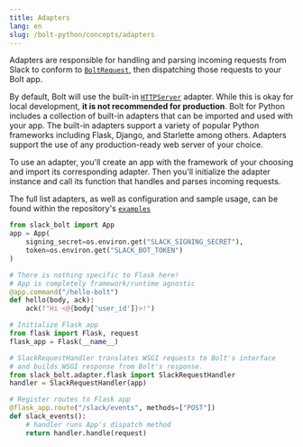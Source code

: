 ```yaml
---
title: Adapters
lang: en
slug: /bolt-python/concepts/adapters
---
```


Adapters are responsible for handling and parsing incoming requests from Slack to conform to [`BoltRequest`](https://github.com/slackapi/bolt-python/blob/main/slack_bolt/request/request.py), then dispatching those requests to your Bolt app.

By default, Bolt will use the built-in [`HTTPServer`](https://docs.python.org/3/library/http.server.html) adapter. While this is okay for local development, **it is not recommended for production**. Bolt for Python includes a collection of built-in adapters that can be imported and used with your app. The built-in adapters support a variety of popular Python frameworks including Flask, Django, and Starlette among others. Adapters support the use of any production-ready web server of your choice.

To use an adapter, you'll create an app with the framework of your choosing and import its corresponding adapter. Then you'll initialize the adapter instance and call its function that handles and parses incoming requests.

The full list adapters, as well as configuration and sample usage, can be found within the repository's [`examples`](https://github.com/slackapi/bolt-python/tree/main/examples)

```python
from slack_bolt import App
app = App(
    signing_secret=os.environ.get("SLACK_SIGNING_SECRET"),
    token=os.environ.get("SLACK_BOT_TOKEN")
)

# There is nothing specific to Flask here!
# App is completely framework/runtime agnostic
@app.command("/hello-bolt")
def hello(body, ack):
    ack(f"Hi <@{body['user_id']}>!")

# Initialize Flask app
from flask import Flask, request
flask_app = Flask(__name__)

# SlackRequestHandler translates WSGI requests to Bolt's interface
# and builds WSGI response from Bolt's response.
from slack_bolt.adapter.flask import SlackRequestHandler
handler = SlackRequestHandler(app)

# Register routes to Flask app
@flask_app.route("/slack/events", methods=["POST"])
def slack_events():
    # handler runs App's dispatch method
    return handler.handle(request)
```
